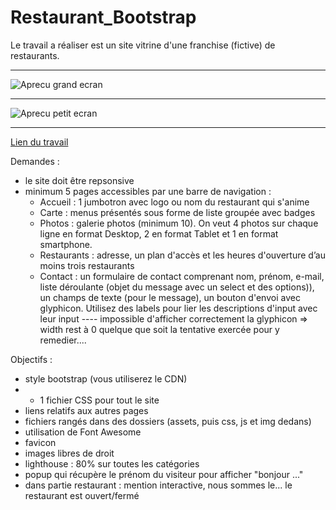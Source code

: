 # Restaurant_Bootstrap

Le travail a réaliser est un site vitrine d'une franchise (fictive) de restaurants. 

----------------------------------------------------------------------------------------------------------------------------------------

![Aprecu grand ecran](https://github.com/ebialais/bootstrap-resto-website/blob/master/assets/images/Apercu%20grand.png)

----------------------------------------------------------------------------------------------------------------------------------------

![Aprecu petit ecran](https://github.com/ebialais/bootstrap-resto-website/blob/master/assets/images/Apercu%20petit.png)

----------------------------------------------------------------------------------------------------------------------------------------



[Lien du travail](https://ebialais.github.io/bootstrap-resto-website/)

Demandes : 
  - le site doit être repsonsive
  - minimum 5 pages accessibles par une barre de navigation :
      - Accueil : 1 jumbotron avec logo ou nom du restaurant qui s'anime
      - Carte : menus présentés sous forme de liste groupée avec badges
      - Photos : galerie photos (minimum 10). On veut 4 photos sur chaque ligne en format Desktop, 2 en format Tablet et 1 en format smartphone.
      - Restaurants : adresse, un plan d'accès et les heures d'ouverture d’au moins trois restaurants
      - Contact : un formulaire de contact comprenant nom, prénom, e-mail, liste déroulante (objet du message avec un select et des options)), un champs de texte (pour le message), un bouton d'envoi avec glyphicon. Utilisez des labels pour lier les descriptions d'input avec leur input ---- impossible d'afficher correctement la glyphicon => width rest à 0 quelque que soit la tentative exercée pour y remedier....

Objectifs :
 - style bootstrap (vous utiliserez le CDN)
 - + 1 fichier CSS pour tout le site
 - liens relatifs aux autres pages
 - fichiers rangés dans des dossiers (assets, puis css, js et img dedans)
 - utilisation de Font Awesome
 - favicon
 - images libres de droit
 - lighthouse : 80% sur toutes les catégories
 - popup qui récupère le prénom du visiteur pour afficher "bonjour ..."
 - dans partie restaurant : mention interactive, nous sommes le... le restaurant est ouvert/fermé
 

